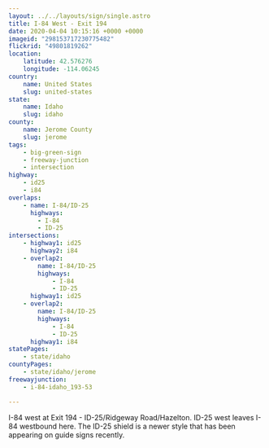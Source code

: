 ```yaml
---
layout: ../../layouts/sign/single.astro
title: I-84 West - Exit 194
date: 2020-04-04 10:15:16 +0000 +0000
imageid: "298153717230775482"
flickrid: "49801819262"
location:
    latitude: 42.576276
    longitude: -114.06245
country:
    name: United States
    slug: united-states
state:
    name: Idaho
    slug: idaho
county:
    name: Jerome County
    slug: jerome
tags:
    - big-green-sign
    - freeway-junction
    - intersection
highway:
    - id25
    - i84
overlaps:
    - name: I-84/ID-25
      highways:
        - I-84
        - ID-25
intersections:
    - highway1: id25
      highway2: i84
    - overlap2:
        name: I-84/ID-25
        highways:
            - I-84
            - ID-25
      highway1: id25
    - overlap2:
        name: I-84/ID-25
        highways:
            - I-84
            - ID-25
      highway1: i84
statePages:
    - state/idaho
countyPages:
    - state/idaho/jerome
freewayjunction:
    - i-84-idaho_193-53

---
```

I-84 west at Exit 194 - ID-25/Ridgeway Road/Hazelton.  ID-25 west leaves I-84 westbound here.  The ID-25 shield is a newer style that has been appearing on guide signs recently.